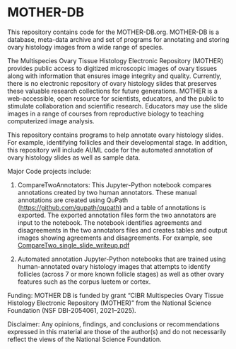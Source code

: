 # MOTHER-DB
This repository contains code for the MOTHER-DB.org. MOTHER-DB is a database, meta-data archive and set of programs for annotating and storing ovary histology images from a wide range of species.

The Multispecies Ovary Tissue Histology Electronic Repository (MOTHER) provides public access to digitized microscopic images of ovary tissues along with information that ensures image integrity and quality. Currently, there is no electronic repository of ovary histology slides that preserves these valuable research collections for future generations. MOTHER is a web-accessible, open resource for scientists, educators, and the public to stimulate collaboration and scientific research. Educators may use the slide images in a range of courses from reproductive biology to teaching computerized image analysis.

This repository contains programs to help annotate ovary histology slides. For example, identifying follicles and their developmental stage.
In addition, this repository will include AI/ML code for the automated annotation of ovary histology slides as well as sample data.

Major Code projects include:

1. CompareTwoAnnotators: This Jupyter-Python notebook compares annotations created by two human annotators. These manual annotations are created using QuPath (https://github.com/qupath/qupath) and a table of annotations is exported. The exported annotation files form the two annotators are input to the notebook. The notebook identifies agreements and disagreements in the two annotators files and creates tables and output images showing agreements and disagreements. For example, see 
[CompareTwo_single_slide_writeup.pdf](https://github.com/user-attachments/files/17318330/CompareTwo_single_slide_writeup.pdf)

2. Automated annotation Jupyter-Python notebooks that are trained using human-annotated ovary histology images that attempts to identify follicles (across 7 or more known follicle stages) as well as other ovary features such as the corpus luetem or cortex.


Funding: MOTHER DB is funded by grant “CIBR Multispecies Ovary Tissue Histology Electronic Repository (MOTHER)” from the National Science Foundation (NSF DBI-2054061, 2021–2025).

Disclaimer: Any opinions, findings, and conclusions or recommendations expressed in this material are those of the author(s) and do not necessarily reflect the views of the National Science Foundation.
